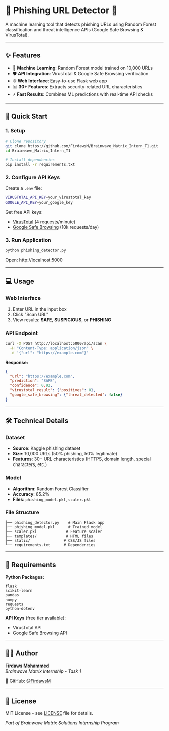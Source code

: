 # 🧠 Phishing URL Detector 🚨

A machine learning tool that detects phishing URLs using Random Forest classification and threat intelligence APIs (Google Safe Browsing & VirusTotal).

---

## ✨ Features

- 🤖 **Machine Learning**: Random Forest model trained on 10,000 URLs
- 🛡️ **API Integration**: VirusTotal & Google Safe Browsing verification
- 🌐 **Web Interface**: Easy-to-use Flask web app
- 📊 **30+ Features**: Extracts security-related URL characteristics
- ⚡ **Fast Results**: Combines ML predictions with real-time API checks

---

## 🚀 Quick Start

### 1. Setup
```bash
# Clone repository
git clone https://github.com/FirdawsM/Brainwave_Matrix_Intern_T1.git
cd Brainwave_Matrix_Intern_T1

# Install dependencies
pip install -r requirements.txt
```

### 2. Configure API Keys
Create a `.env` file:
```bash
VIRUSTOTAL_API_KEY=your_virustotal_key
GOOGLE_API_KEY=your_google_key
```

Get free API keys:
- [VirusTotal](https://www.virustotal.com/gui/join-us) (4 requests/minute)
- [Google Safe Browsing](https://developers.google.com/safe-browsing/v4/get-started) (10k requests/day)

### 3. Run Application
```bash
python phishing_detector.py
```
Open: http://localhost:5000

---

## 💻 Usage

### Web Interface
1. Enter URL in the input box
2. Click "Scan URL"
3. View results: **SAFE**, **SUSPICIOUS**, or **PHISHING**

### API Endpoint
```bash
curl -X POST http://localhost:5000/api/scan \
  -H "Content-Type: application/json" \
  -d '{"url": "https://example.com"}'
```

**Response:**
```json
{
  "url": "https://example.com",
  "prediction": "SAFE",
  "confidence": 0.92,
  "virustotal_result": {"positives": 0},
  "google_safe_browsing": {"threat_detected": false}
}
```

---

## 🛠️ Technical Details

### Dataset
- **Source**: Kaggle phishing dataset
- **Size**: 10,000 URLs (50% phishing, 50% legitimate)
- **Features**: 30+ URL characteristics (HTTPS, domain length, special characters, etc.)

### Model
- **Algorithm**: Random Forest Classifier
- **Accuracy**: 85.2%
- **Files**: `phishing_model.pkl`, `scaler.pkl`

### File Structure
```
├── phishing_detector.py    # Main Flask app
├── phishing_model.pkl      # Trained model
├── scaler.pkl             # Feature scaler
├── templates/             # HTML files
├── static/               # CSS/JS files
└── requirements.txt      # Dependencies
```

---

## 📝 Requirements

**Python Packages:**
```
flask
scikit-learn
pandas
numpy
requests
python-dotenv
```

**API Keys** (free tier available):
- VirusTotal API
- Google Safe Browsing API

---

## 👨‍💻 Author

**Firdaws Mohammed**  
*Brainwave Matrix Internship - Task 1*

🔗 GitHub: [@FirdawsM](https://github.com/FirdawsM)

---

## 📜 License

MIT License - see [LICENSE](LICENSE) file for details.

*Part of Brainwave Matrix Solutions Internship Program*